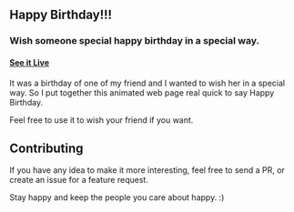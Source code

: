 
## Happy Birthday!!!

### Wish someone special happy birthday in a special way.

#### [See it Live](https://saloniig.github.io/)

It was a birthday of one of my friend and I wanted to wish her in a special way. So I put together this animated web page real quick to say Happy Birthday.

Feel free to use it to wish your friend if you want. 


## Contributing

If you have any idea to make it more interesting, feel free to send a PR, or create an issue for a feature request.

Stay happy and keep the people you care about happy. :)
